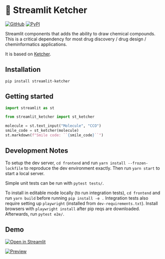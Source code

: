 # 🧪 Streamlit Ketcher

[![GitHub][github_badge]][github_link] [![PyPI][pypi_badge]][pypi_link]

Streamlit components that adds the ability to draw chemical compounds. This is a critical dependency for most drug discovery / drug design / cheminformatics applications.

It is based on [Ketcher](https://lifescience.opensource.epam.com/ketcher/index.html).

## Installation

```shell
pip install streamlit-ketcher
```

## Getting started

```python
import streamlit as st

from streamlit_ketcher import st_ketcher

molecule = st.text_input("Molecule", "CCO")
smile_code = st_ketcher(molecule)
st.markdown(f"Smile code: ``{smile_code}``")
```

## Development Notes

To setup the dev server, `cd frontend` and run `yarn install --frozen-lockfile` to reproduce the dev environment exactly. Then run `yarn start` to start a local server.

Simple unit tests can be run with `pytest tests/`.

To install in editable mode locally (to run integration tests), `cd frontend` and run `yarn build` before running `pip install -e .` Integration tests also require setting up `playwright` (installed from `dev-requirements.txt`). Install browsers with `playwright install` after pip reqs are downloaded. Afterwards, run `pytest e2e/`.

## Demo

[![Open in Streamlit][share_badge]][share_link]

[![Preview][share_img]][share_link]

[share_badge]: https://static.streamlit.io/badges/streamlit_badge_black_white.svg
[share_link]: https://ketcher-editor.streamlit.app/
[share_img]: https://storage.googleapis.com/s4a-prod-share-preview/default/st_app_fallback_image.png

[github_badge]: https://badgen.net/badge/icon/GitHub?icon=github&color=black&label
[github_link]: https://github.com/mik-laj/streamlit-ketcher

[pypi_badge]: https://badgen.net/pypi/v/streamlit-ketcher?icon=pypi&color=black&label
[pypi_link]: https://pypi.org/project/streamlit-ketcher

